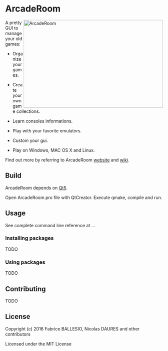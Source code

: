 # ArcadeRoom

<img src="http://nicodaures.free.fr/arcaderoom/images/pic02.png" title="ArcadeRoom" align="right" height="280" width="445" />

A pretty GUI to manage your old games:
 - Organize your games. 
 
 - Create your own game collections.
 
 - Learn consoles informations.
 
 - Play with your favorite emulators.
 
 - Custom your gui.
 
 - Play on Windows, MAC OS X and Linux.

Find out more by referring to ArcadeRoom [website][VAR_WEBSITE_ARCADEROOM] and [wiki][VAR_WEBSITE_WIKI].

## Build

ArcadeRoom depends on [Qt5][VAR_WEBSITE_QT].

Open ArcadeRoom.pro file with QtCreator. Execute qmake, compile and run.

## Usage

See complete command line reference at ...

### Installing packages

TODO

### Using packages

TODO

## Contributing

TODO

## License

Copyright (c) 2016 Fabrice BALLESIO, Nicolas DAURES and other contributors

Licensed under the MIT License

[VAR_WEBSITE_ARCADEROOM]: http://www.arcaderoom.org/
[VAR_WEBSITE_QT]: http://www.qt.io/
[VAR_WEBSITE_WIKI]: https://github.com/Dingodino/ArcadeRoom/wiki
